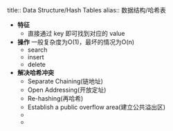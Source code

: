 title:: Data Structure/Hash Tables
alias:: 数据结构/哈希表

- **特征**
	- 直接通过 key 即可找到对应的 value
- **操作**
  一般复杂度为O(1)，最坏的情况为O(n)
	- search
	- insert
	- delete
- **解决哈希冲突**
	- Separate Chaining(链地址)
	- Open Addressing(开放定址)
	- Re-hashing(再哈希)
	- Establish a public overflow area(建立公共溢出区)
	-
	-